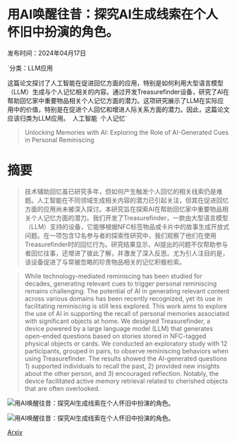 # 用AI唤醒往昔：探究AI生成线索在个人怀旧中扮演的角色。

发布时间：2024年04月17日

`分类：LLM应用

这篇论文探讨了人工智能在促进回忆方面的应用，特别是如何利用大型语言模型（LLM）生成与个人记忆相关的内容。通过开发Treasurefinder设备，研究了AI在帮助回忆家中重要物品相关个人记忆方面的潜力。这项研究展示了LLM在实际应用中的价值，特别是在促进个人回忆和增进人际关系方面的潜力。因此，这篇论文应该归类为LLM应用。` `人工智能` `个人记忆`

> Unlocking Memories with AI: Exploring the Role of AI-Generated Cues in Personal Reminiscing

# 摘要

> 技术辅助回忆虽已研究多年，但如何产生触发个人回忆的相关线索仍是难题。人工智能在不同领域生成相关内容的潜力已引起关注，但其在促进回忆方面的应用尚未被深入探讨。本研究旨在探索AI在帮助回忆家中重要物品相关个人记忆方面的潜力。我们开发了Treasurefinder，一款由大型语言模型（LLM）支持的设备，它能够根据NFC标签物品或卡片中的故事生成开放式问题。在一项包含12名参与者的探索性研究中，我们观察了他们在使用Treasurefinder时的回忆行为。研究结果显示，AI提出的问题不仅帮助参与者回忆往事，还增进了彼此了解，并激发了深入反思。尤为引人注目的是，该设备促进了与常被忽略的珍贵物品相关的记忆积极检索。

> While technology-mediated reminiscing has been studied for decades, generating relevant cues to trigger personal reminiscing remains challenging. The potential of AI in generating relevant content across various domains has been recently recognized, yet its use in facilitating reminiscing is still less explored. This work aims to explore the use of AI in supporting the recall of personal memories associated with significant objects at home. We designed Treasurefinder, a device powered by a large language model (LLM) that generates open-ended questions based on stories stored in NFC-tagged physical objects or cards. We conducted an exploratory study with 12 participants, grouped in pairs, to observe reminiscing behaviors when using Treasurefinder. The results showed the AI-generated questions 1) supported individuals to recall the past, 2) provided new insights about the other person, and 3) encouraged reflection. Notably, the device facilitated active memory retrieval related to cherished objects that are often overlooked.

![用AI唤醒往昔：探究AI生成线索在个人怀旧中扮演的角色。](../../../paper_images/2404.11227/Treasurefinder.png)

![用AI唤醒往昔：探究AI生成线索在个人怀旧中扮演的角色。](../../../paper_images/2404.11227/Usertesting.png)

[Arxiv](https://arxiv.org/abs/2404.11227)